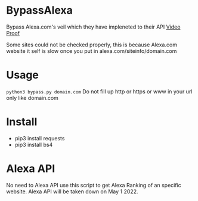 # BypassAlexa
Bypass Alexa.com's veil which they have impleneted to their API <a href="https://www.youtube.com/watch?v=n20ZROx7cK4">Video Proof</a>

Some sites could not be checked properly, this is because Alexa.com website it self is slow once you put in alexa.com/siteinfo/domain.com
# Usage
``python3 bypass.py domain.com`` Do not fill up http or https or www in your url only like domain.com

# Install
- pip3 install requests<br>
- pip3 install bs4

# Alexa API
No need to Alexa API use this script to get Alexa Ranking of an specific website. Alexa API will be taken down on May 1 2022.
